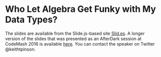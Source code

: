 # Who Let Algebra Get Funky with My Data Types?

The slides are available from the Slide.js-based site
[Slid.es](http://slides.com/kazark/algebra-funky-types-short). A longer version
of the slides that was presented as an AfterDark session at CodeMash 2016 is
available [here](http://slides.com/kazark/algebra-funky-types). You can contact
the speaker on Twitter @keithtpinson.


